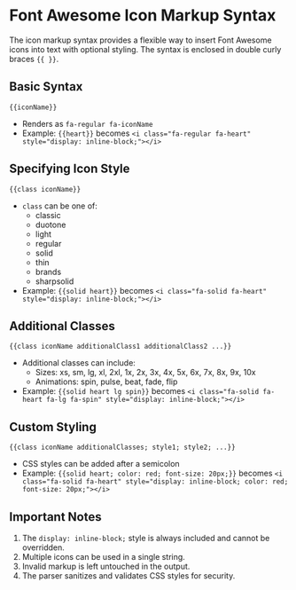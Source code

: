 # Font Awesome Icon Markup Syntax

The icon markup syntax provides a flexible way to insert Font Awesome icons into text with optional styling. The syntax is enclosed in double curly braces `{{ }}`.

## Basic Syntax

```
{{iconName}}
```
- Renders as `fa-regular fa-iconName`
- Example: `{{heart}}` becomes `<i class="fa-regular fa-heart" style="display: inline-block;"></i>`

## Specifying Icon Style

```
{{class iconName}}
```
- `class` can be one of: 
  - classic
  - duotone
  - light
  - regular
  - solid
  - thin
  - brands
  - sharpsolid
- Example: `{{solid heart}}` becomes `<i class="fa-solid fa-heart" style="display: inline-block;"></i>`

## Additional Classes

```
{{class iconName additionalClass1 additionalClass2 ...}}
```
- Additional classes can include:
  - Sizes: xs, sm, lg, xl, 2xl, 1x, 2x, 3x, 4x, 5x, 6x, 7x, 8x, 9x, 10x
  - Animations: spin, pulse, beat, fade, flip
- Example: `{{solid heart lg spin}}` becomes `<i class="fa-solid fa-heart fa-lg fa-spin" style="display: inline-block;"></i>`

## Custom Styling

```
{{class iconName additionalClasses; style1; style2; ...}}
```
- CSS styles can be added after a semicolon
- Example: `{{solid heart; color: red; font-size: 20px;}}` becomes `<i class="fa-solid fa-heart" style="display: inline-block; color: red; font-size: 20px;"></i>`

## Important Notes

1. The `display: inline-block;` style is always included and cannot be overridden.
2. Multiple icons can be used in a single string.
3. Invalid markup is left untouched in the output.
4. The parser sanitizes and validates CSS styles for security.